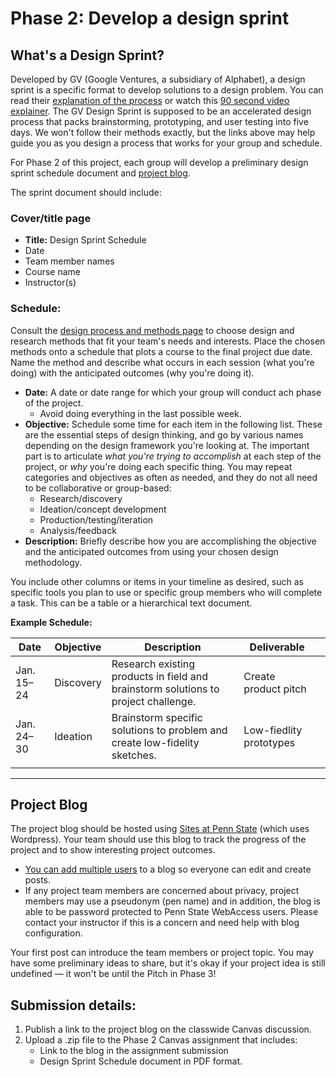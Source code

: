 # Phase 2: Develop a design sprint

## What's a Design Sprint?

Developed by GV \(Google Ventures, a subsidiary of Alphabet\), a design sprint is a specific format to develop solutions to a design problem. You can read their [explanation of the process](https://www.thesprintbook.com/how) or watch this [90 second video explainer](https://www.youtube.com/watch?v=K2vSQPh6MCE). The GV Design Sprint is supposed to be an accelerated design process that packs brainstorming, prototyping, and user testing into five days. We won't follow their methods exactly, but the links above may help guide you as you design a process that works for your group and schedule.

For Phase 2 of this project, each group will develop a preliminary design sprint schedule document and [project blog](http://sites.psu.edu).

The sprint document should include:

### Cover/title page

   * **Title:** Design Sprint Schedule
   * Date
   * Team member names
   * Course name
   * Instructor\(s\)

 ### Schedule:

  Consult the [design process and methods page](/design-process-and-methods.md) to choose design and research methods that fit your team's needs and interests. Place the chosen methods onto a schedule that plots a course to the final project due date. Name the method and describe what occurs in each session \(what you're doing\) with the anticipated outcomes \(why you're doing it\).
   * **Date:** A date or date range for which your group will conduct ach phase of the project. 
      * Avoid doing everything in the last possible week.
   * **Objective:** Schedule some time for each item in the following list. These are the essential steps of design thinking, and go by various names depending on the design framework you're looking at. The important part is to articulate *what you're trying to accomplish* at each step of the project, or *why* you're doing each specific thing. You may repeat categories and objectives as often as needed, and they do not all need to be collaborative or group-based:
     * Research/discovery
     * Ideation/concept development
     * Production/testing/iteration
     * Analysis/feedback
   * **Description:** Briefly describe how you are accomplishing the objective and the anticipated outcomes from using your chosen design methodology. 
   
   You include other columns or items in your timeline as desired, such as specific tools you plan to use or specific group members who will complete a task. This can be a table or a hierarchical text document. 

   **Example Schedule:**

| Date       | Objective | Description                                                                        | Deliverable           |   |
|------------|-----------|------------------------------------------------------------------------------------|-----------------------|---|
| Jan. 15–24 | Discovery | Research existing products in field and brainstorm solutions to project challenge. | Create product pitch  |   |
| Jan. 24–30 | Ideation  | Brainstorm specific solutions to problem and create low-fidelity sketches.         | Low-fiedlity prototypes |  |
|            |           |                                                                                    |                      |   |

---

## Project Blog

The project blog should be hosted using [Sites at Penn State](http://sites.psu.edu) \(which uses Wordpress\). Your team should use this blog to track the progress of the project and to show interesting project outcomes.

* [You can add multiple users](https://www.wpbeginner.com/beginners-guide/how-to-add-new-users-and-authors-to-your-wordpress-blog/) to a blog so everyone can edit and create posts. 
* If any project team members are concerned about privacy, project members may use a pseudonym \(pen name\) and in addition, the blog is able to be password protected to Penn State WebAccess users. Please contact your instructor if this is a concern and need help with blog configuration.

Your first post can introduce the team members or project topic. You may have some preliminary ideas to share, but it's okay if your project idea is still undefined — it won't be until the Pitch in Phase 3!

## Submission details:

1. Publish a link to the project blog on the classwide Canvas discussion.
2. Upload a .zip file to the Phase 2 Canvas assignment that includes:
   * Link to the blog in the assignment submission
   * Design Sprint Schedule document in PDF format.



